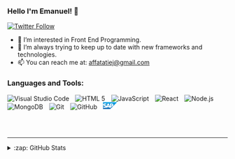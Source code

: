 ### Hello I'm Emanuel! 👋 

[![Twitter Follow](https://img.shields.io/twitter/follow/emanuelaffatati?color=1DA1F2&logo=twitter&style=for-the-badge)](https://twitter.com/intent/follow?original_referer=https%3A%2F%2Fgithub.com%2Femanuelaffatati&screen_name=emanuelaffatati)

- 👀 I’m interested in Front End Programming.
- 🌱 I’m always trying to keep up to date with new frameworks and technologies.
- 📫 You can reach me at: affatatiej@gmail.com


### Languages and Tools:

<p align="left">  
  <img alt="Visual Studio Code" width="26px" src="https://cdn.jsdelivr.net/gh/devicons/devicon/icons/vscode/vscode-original.svg" style="padding-right: 10px;" />
  <img alt="HTML 5" width="26px" src="https://cdn.jsdelivr.net/gh/devicons/devicon/icons/html5/html5-original.svg" style="padding-right: 10px;" />
  <img alt="JavaScript" width="26px" src="https://cdn.jsdelivr.net/gh/devicons/devicon/icons/javascript/javascript-original.svg" style="padding-right: 10px;" />
  <img alt="React" width="26px" src="https://cdn.jsdelivr.net/gh/devicons/devicon/icons/react/react-original.svg" style="padding-right: 10px;" />
  <img alt="Node.js" width="26px" src="https://cdn.jsdelivr.net/gh/devicons/devicon/icons/nodejs/nodejs-original.svg" style="padding-right: 10px;" />
  <img alt="MongoDB" width="26px" src="https://cdn.jsdelivr.net/gh/devicons/devicon/icons/mongodb/mongodb-original.svg" style="padding-right: 10px;" />
  <img alt="Git" width="26px" src="https://cdn.jsdelivr.net/gh/devicons/devicon/icons/git/git-original.svg" style="padding-right: 10px;" />
  <img alt="GitHub" width="26px" src="https://user-images.githubusercontent.com/3369400/139448065-39a229ba-4b06-434b-bc67-616e2ed80c8f.png" style="padding-right: 10px;" />
  <img alt="SAP" width="32px" src="https://raw.githubusercontent.com/ema1argentina/ema1argentina/main/SAP_2011_logo.svg" style="padding-right: 10px;" />
</p>

<br />
<br />

---

<details>
  <summary>:zap: GitHub Stats</summary>

  ![Emanuel's GitHub stats](https://github-readme-stats.vercel.app/api?username=ema1argentina&theme=cobalt&show_icons=true)

</details>
